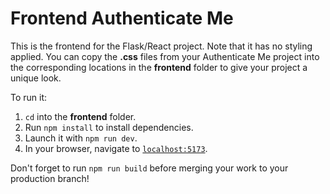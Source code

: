 # Frontend Authenticate Me

This is the frontend for the Flask/React project. Note that it has no styling
applied. You can copy the **.css** files from your Authenticate Me project into
the corresponding locations in the **frontend** folder to give your project a
unique look.

To run it:

1. `cd` into the **frontend** folder.
2. Run `npm install` to install dependencies.
3. Launch it with `npm run dev`.
4. In your browser, navigate to [`localhost:5173`].

Don't forget to run `npm run build` before merging your work to your production
branch!

[`localhost:5173`]: http://localhost:5173/
